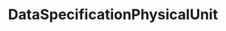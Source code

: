 --- 
id: data-specification-physical-unit-v3rc02 
title: DataSpecificationPhysicalUnit 
sidebar_label: DataSpecificationPhysicalUnit 
---
